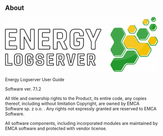About
------

![](/media/media/image214.png)

Energy Logserver User Guide

Software ver. 7.1.2

All title and ownership rights to the Product, its entire code, any copies thereof, including without limitation Copyright, are owned by EMCA Software sp. z o.o. . Any rights not expressly granted are reserved to EMCA Software.  

All software components, including incorporated modules are maintained by EMCA software and protected with vendor license.

